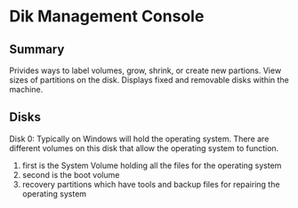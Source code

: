 # Dik Management Console

## Summary

Privides ways to label volumes, grow, shrink, or create new partions. View sizes of partitions on the disk. Displays fixed and removable disks within the machine.

## Disks

Disk 0: Typically on Windows will hold the operating system. There are different volumes on this disk that allow the operating system to function. 
  1. first is the System Volume holding all the files for the operating system
  2. second is the boot volume
  3. recovery partitions which have tools and backup files for repairing the operating system
